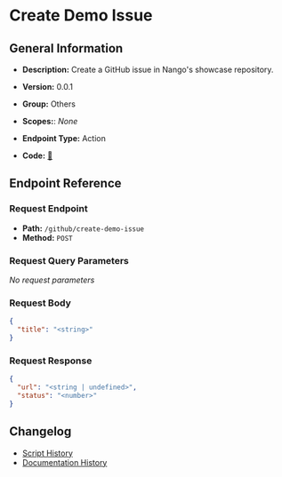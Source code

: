 # Create Demo Issue

## General Information

- **Description:** Create a GitHub issue in Nango's showcase repository.

- **Version:** 0.0.1
- **Group:** Others
- **Scopes:**: _None_
- **Endpoint Type:** Action
- **Code:** [🔗](https://github.com/NangoHQ/integration-templates/tree/main/integrations/github/actions/create-demo-issue.ts)


## Endpoint Reference

### Request Endpoint

- **Path:** `/github/create-demo-issue`
- **Method:** `POST`

### Request Query Parameters

_No request parameters_

### Request Body

```json
{
  "title": "<string>"
}
```

### Request Response

```json
{
  "url": "<string | undefined>",
  "status": "<number>"
}
```

## Changelog

- [Script History](https://github.com/NangoHQ/integration-templates/commits/main/integrations/github/actions/create-demo-issue.ts)
- [Documentation History](https://github.com/NangoHQ/integration-templates/commits/main/integrations/github/actions/create-demo-issue.md)

<!-- END  GENERATED CONTENT -->















